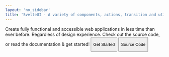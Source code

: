 ```yaml
---
layout: 'no_sidebar'
title: 'SvelteUI - A variety of components, actions, transition and utility functions'
---
```


<script lang="ts">
  import { GithubLogo, ChevronDown, ArrowRight } from 'radix-icons-svelte';
  import {
    css,
    Button,
    Text,
    Center,
    Stack,
    Group,
    Container,
    keyframes,
    SvelteUIProvider,
  } from '@svelteuidev/core';
  const PrimaryButton = {
    boxShadow: '0 2px 14px #228be6',
    transition: 'all 0.2s ease-in-out',
    color: 'white !important',
    textDecoration: 'none !important',
    '&:hover': {
      boxShadow: '0 4px 20px #228be6',
    },
  };
  const bounce = keyframes({
    '0%': { transform: 'translateY(-25%)' },
    '50%': { transform: 'none' },
    '100%': { transform: 'translateY(-25%)' },
  });
  const ChevronStyles = css({
    length: 0,
    animation: `${bounce} 1s infinite ease`,
  });
</script>

<SvelteUIProvider withGlobalStyles ssr>
  <Container override={{ ml: '$80' }} size="xl">
    <Stack>
      <Text align="center" size={40} weight="bold">
        Create fully functional and accessible web applications in less time
        than ever before.
      </Text>
      <Text weight="extrabold" variant="gradient" align="center" size={60}>
        Regardless of design experience.
      </Text>
      <Text weight="semibold" size="xl" align="center">
        Check out the source code, or read the documentation & get started!
      </Text>
      <Group position="center">
        <Button href="introduction" size="xl" override={PrimaryButton}>
          <ArrowRight size={20} slot="leftIcon" />
          <p>Get Started</p>
        </Button>
        <Button override={{m: 0}} size="xl" variant="default">
          <GithubLogo size={25} slot="leftIcon" />
          <p>Source Code</p>
        </Button>
      </Group>
    </Stack>
  </Container>
</SvelteUIProvider>

<!-- Scroll down to get a better look -->
<!-- <ChevronDown class={ChevronStyles()} size={60} /> -->
